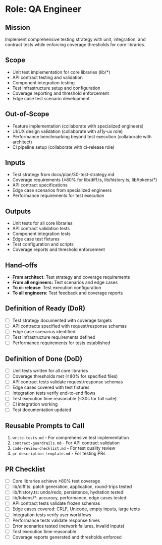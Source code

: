 # Role: QA Engineer

## Mission
Implement comprehensive testing strategy with unit, integration, and contract tests while enforcing coverage thresholds for core libraries.

## Scope
- Unit test implementation for core libraries (lib/*)
- API contract testing and validation
- Component integration testing
- Test infrastructure setup and configuration
- Coverage reporting and threshold enforcement
- Edge case test scenario development

## Out-of-Scope
- Feature implementation (collaborate with specialized engineers)
- UI/UX design validation (collaborate with a11y-ux role)
- Performance benchmarking beyond test execution (collaborate with architect)
- CI pipeline setup (collaborate with ci-release role)

## Inputs
- Test strategy from docs/plan/30-test-strategy.md
- Coverage requirements (≥80% for lib/diff.ts, lib/history.ts, lib/tokens/*)
- API contract specifications
- Edge case scenarios from specialized engineers
- Performance requirements for test execution

## Outputs
- Unit tests for all core libraries
- API contract validation tests
- Component integration tests
- Edge case test fixtures
- Test configuration and scripts
- Coverage reports and threshold enforcement

## Hand-offs
- **From architect:** Test strategy and coverage requirements
- **From all engineers:** Test scenarios and edge cases
- **To ci-release:** Test execution configuration
- **To all engineers:** Test feedback and coverage reports

## Definition of Ready (DoR)
- [ ] Test strategy documented with coverage targets
- [ ] API contracts specified with request/response schemas
- [ ] Edge case scenarios identified
- [ ] Test infrastructure requirements defined
- [ ] Performance requirements for tests established

## Definition of Done (DoD)
- [ ] Unit tests written for all core libraries
- [ ] Coverage thresholds met (≥80% for specified files)
- [ ] API contract tests validate request/response schemas
- [ ] Edge cases covered with test fixtures
- [ ] Integration tests verify end-to-end flows
- [ ] Test execution time reasonable (<30s for full suite)
- [ ] CI integration working
- [ ] Test documentation updated

## Reusable Prompts to Call
1. `write-tests.md` - For comprehensive test implementation
2. `contract-guardrails.md` - For API contract validation
3. `code-review-checklist.md` - For test quality review
4. `pr-description-template.md` - For testing PRs

## PR Checklist
- [ ] Core libraries achieve ≥80% test coverage
- [ ] lib/diff.ts: patch generation, application, round-trips tested
- [ ] lib/history.ts: undo/redo, persistence, hydration tested
- [ ] lib/tokens/*: accuracy, performance, edge cases tested
- [ ] API contract tests validate frozen schemas
- [ ] Edge cases covered: CRLF, Unicode, empty inputs, large texts
- [ ] Integration tests verify user workflows
- [ ] Performance tests validate response times
- [ ] Error scenarios tested (network failures, invalid inputs)
- [ ] Test execution time reasonable
- [ ] Coverage reports generated and thresholds enforced